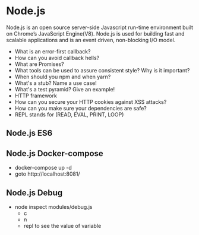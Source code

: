 # Node.js

Node.js is an open source server-side Javascript run-time environment built on Chrome’s JavaScript Engine(V8). Node.js is used for building fast and scalable applications and is an event driven, non-blocking I/O model.

* What is an error-first callback?
* How can you avoid callback hells?
* What are Promises?
* What tools can be used to assure consistent style? Why is it important?
* When should you npm and when yarn?
* What's a stub? Name a use case!
* What's a test pyramid? Give an example!
* HTTP framework
* How can you secure your HTTP cookies against XSS attacks?
* How can you make sure your dependencies are safe?
* REPL stands for (READ, EVAL, PRINT, LOOP)

## Node.js ES6

## Node.js Docker-compose
* docker-compose up -d
* goto http://localhost:8081/

## Node.js Debug
* node inspect modules/debug.js
    * c
    * n
    * repl  to see the value of variable